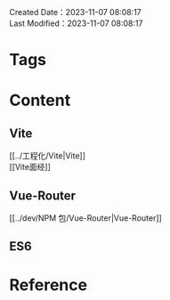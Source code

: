 Created Date：2023-11-07 08:08:17  
Last Modified：2023-11-07 08:08:17

# Tags

# Content

## Vite

[[../工程化/Vite|Vite]]  
[[Vite面经]]

## Vue-Router

[[../dev/NPM 包/Vue-Router|Vue-Router]]

## ES6

# Reference
